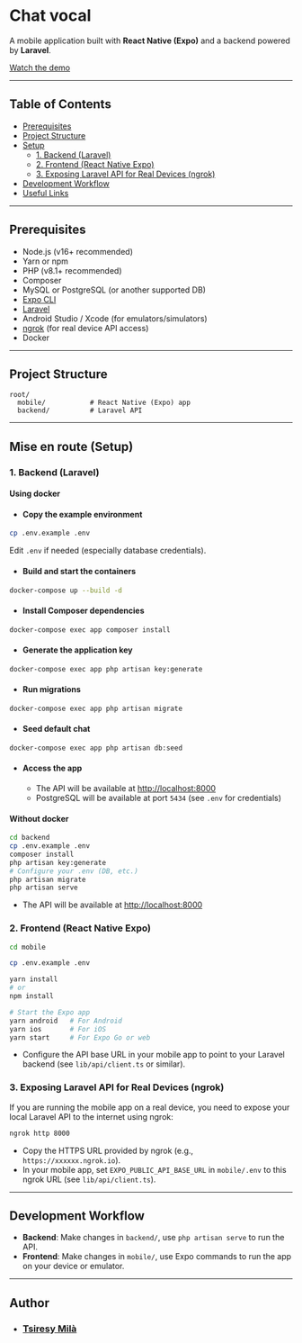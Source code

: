 # Chat vocal

A mobile application built with **React Native (Expo)** and a backend powered by **Laravel**.

[Watch the demo](https://drive.google.com/file/d/19GG7L_n_DIs2HJS-DqkfvR8q-GrJD4_e/view?usp=sharing)

---

## Table of Contents

- [Prerequisites](#prerequisites)
- [Project Structure](#project-structure)
- [Setup](#mise-en-route-setup)
  - [1. Backend (Laravel)](#1-backend-laravel)
  - [2. Frontend (React Native Expo)](#2-frontend-react-native-expo)
  - [3. Exposing Laravel API for Real Devices (ngrok)](#3-exposing-laravel-api-for-real-devices-ngrok)
- [Development Workflow](#development-workflow)
- [Useful Links](#useful-links)

---

## Prerequisites

- Node.js (v16+ recommended)
- Yarn or npm
- PHP (v8.1+ recommended)
- Composer
- MySQL or PostgreSQL (or another supported DB)
- [Expo CLI](https://docs.expo.dev/get-started/installation/)
- [Laravel](https://laravel.com/docs/installation)
- Android Studio / Xcode (for emulators/simulators)
- [ngrok](https://ngrok.com/) (for real device API access)
- Docker

---

## Project Structure

```
root/
  mobile/           # React Native (Expo) app
  backend/          # Laravel API
```

---

## Mise en route (Setup)

### 1. Backend (Laravel)

#### Using docker

- #### Copy the example environment

```sh
cp .env.example .env
```

Edit `.env` if needed (especially database credentials).

- #### Build and start the containers

```sh
docker-compose up --build -d
```

- #### Install Composer dependencies

```sh
docker-compose exec app composer install
```

- #### Generate the application key

```sh
docker-compose exec app php artisan key:generate
```

- #### Run migrations

```sh
docker-compose exec app php artisan migrate
```

- #### Seed default chat

```sh
docker-compose exec app php artisan db:seed
```

- #### Access the app

  - The API will be available at [http://localhost:8000](http://localhost:8000)
  - PostgreSQL will be available at port `5434` (see `.env` for credentials)

#### Without docker

```bash
cd backend
cp .env.example .env
composer install
php artisan key:generate
# Configure your .env (DB, etc.)
php artisan migrate
php artisan serve
```

- The API will be available at [http://localhost:8000](http://localhost:8000)

### 2. Frontend (React Native Expo)

```bash
cd mobile

cp .env.example .env

yarn install
# or
npm install

# Start the Expo app
yarn android   # For Android
yarn ios       # For iOS
yarn start     # For Expo Go or web
```

- Configure the API base URL in your mobile app to point to your Laravel backend (see `lib/api/client.ts` or similar).

### 3. Exposing Laravel API for Real Devices (ngrok)

If you are running the mobile app on a real device, you need to expose your local Laravel API to the internet using ngrok:

```bash
ngrok http 8000
```

- Copy the HTTPS URL provided by ngrok (e.g., `https://xxxxxx.ngrok.io`).
- In your mobile app, set `EXPO_PUBLIC_API_BASE_URL` in `mobile/.env` to this ngrok URL (see `lib/api/client.ts`).

---

## Development Workflow

- **Backend**: Make changes in `backend/`, use `php artisan serve` to run the API.
- **Frontend**: Make changes in `mobile/`, use Expo commands to run the app on your device or emulator.

---

## Author

- ### [Tsiresy Milà](https://tsiresymila.vercel.app/)
